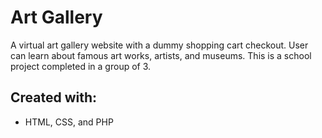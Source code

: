 # Art Gallery
A virtual art gallery website with a dummy shopping cart checkout. User can learn about famous art works, artists, and museums. This is a school project completed in a group of 3.

## Created with:
- HTML, CSS, and PHP
